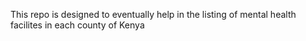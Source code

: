 This repo is designed to eventually help in the listing of mental health facilites in each county of Kenya
